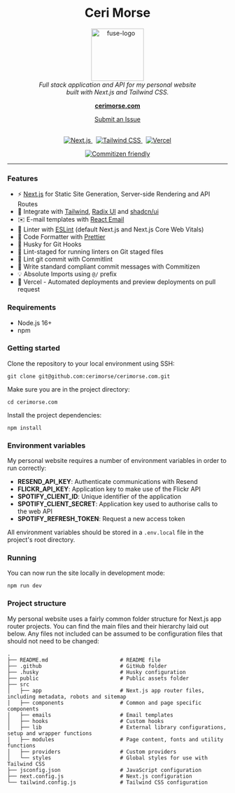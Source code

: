 <h1 align="center">Ceri Morse</h1>

<p align="center">
  <img src="./src/app/favicon.ico" alt="fuse-logo" width="120px" height="120px"/>
  <br/>
  <i>Full stack application and API for my personal website
  <br/>built with Next.js and Tailwind CSS.</i>
  <br/>
</p>

<p align="center">
  <a href="https://www.cerimorse.com"><strong>cerimorse.com</strong></a>
  <br/>
</p>

<p align="center">
  <a href="https://github.com/cerimorse/cerimorse.com/issues">Submit an Issue</a>
  <br/>
  <br/>
</p>

<p align="center">
  <a href="https://nextjs.org/">
    <img src="https://img.shields.io/static/v1?style=for-the-badge&message=Next.js&color=000000&logo=Next.js&logoColor=FFFFFF&label=" alt="Next.js" />
  </a>&nbsp;
  <a href="https://tailwindcss.com/">
    <img src="https://img.shields.io/static/v1?style=for-the-badge&message=Tailwind+CSS&color=222222&logo=Tailwind+CSS&logoColor=06B6D4&label=" alt="Tailwind CSS" />
  </a>&nbsp;
  <a href="https://vercel.com/">
    <img src="https://img.shields.io/static/v1?style=for-the-badge&message=Vercel&color=000000&logo=Vercel&logoColor=FFFFFF&label=" alt="Vercel" />
  </a>
</p>

<p align="center">
  <a href="https://commitizen.github.io/cz-cli/">
    <img src="https://img.shields.io/badge/commitizen-friendly-brightgreen.svg" alt="Commitizen friendly" />
  </a>
</p>

<hr/>


### Features

- ⚡ [Next.js](https://nextjs.org/) for Static Site Generation, Server-side Rendering and API Routes
- 💎 Integrate with [Tailwind](https://tailwindcss.com/), [Radix UI](https://www.radix-ui.com/) and [shadcn/ui](https://ui.shadcn.com/)
- ✉️ E-mail templates with [React Email](https://react.email/)
- 📏 Linter with [ESLint](https://eslint.org/) (default Next.js and Next.js Core Web Vitals)
- 💖 Code Formatter with [Prettier](https://prettier.io/)
- 🦊 Husky for Git Hooks
- 🚫 Lint-staged for running linters on Git staged files
- 🚓 Lint git commit with Commitlint
- 📓 Write standard compliant commit messages with Commitizen
- 💡 Absolute Imports using `@/` prefix
- 👷 Vercel - Automated deployments and preview deployments on pull request


### Requirements

- Node.js 16+
- npm 


### Getting started

Clone the repository to your local environment using SSH:

```shell
git clone git@github.com:cerimorse/cerimorse.com.git
```

Make sure you are in the project directory:

```shell
cd cerimorse.com
```

Install the project dependencies:

```shell
npm install
```


### Environment variables

My personal website requires a number of environment variables in order to run correctly:

- **RESEND_API_KEY**: Authenticate communications with Resend
- **FLICKR_API_KEY**: Application key to make use of the Flickr API
- **SPOTIFY_CLIENT_ID**: Unique identifier of the application
- **SPOTIFY_CLIENT_SECRET**: Application key used to authorise calls to the web API
- **SPOTIFY_REFRESH_TOKEN**: Request a new access token

All environment variables should be stored in a `.env.local` file in the project's root directory. 


### Running

You can now run the site locally in development mode:

```shell
npm run dev
```


### Project structure

My personal website uses a fairly common folder structure for Next.js app router projects. You can find the main files and their hierarchy laid out below. Any files not included can be assumed to be configuration files that should not need to be changed:

```shell
.
├── README.md                       # README file
├── .github                         # GitHub folder
├── .husky                          # Husky configuration
├── public                          # Public assets folder
├── src
│   ├── app                         # Next.js app router files, including metadata, robots and sitemap
│   ├── components                  # Common and page specific components
│   ├── emails                      # Email templates
│   ├── hooks                       # Custom hooks
│   ├── lib                         # External library configurations, setup and wrapper functions
│   ├── modules                     # Page content, fonts and utility functions
│   ├── providers                   # Custom providers
│   └── styles                      # Global styles for use with Tailwind CSS
├── jsconfig.json                   # JavaScript configuration
├── next.config.js                  # Next.js configuration
└── tailwind.config.js              # Tailwind CSS configuration
```